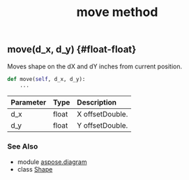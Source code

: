 ﻿---
title: move method
second_title: Aspose.Diagram for Python via .NET API References
description: 
type: docs
weight: 180
url: /python-net/aspose.diagram/shape/move/
is_root: false
---

## move(d_x, d_y) {#float-float}

Moves shape on the dX and dY inches from current position.



```python
def move(self, d_x, d_y):
    ...
```


| Parameter | Type | Description |
| :- | :- | :- |
| d_x | float | X offsetDouble. |
| d_y | float | Y offsetDouble. |



### See Also
* module [aspose.diagram](../../)
* class [Shape](/diagram/python-net/aspose.diagram/shape)
